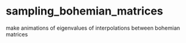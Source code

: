 # sampling_bohemian_matrices
make animations of eigenvalues of interpolations between bohemian matrices
